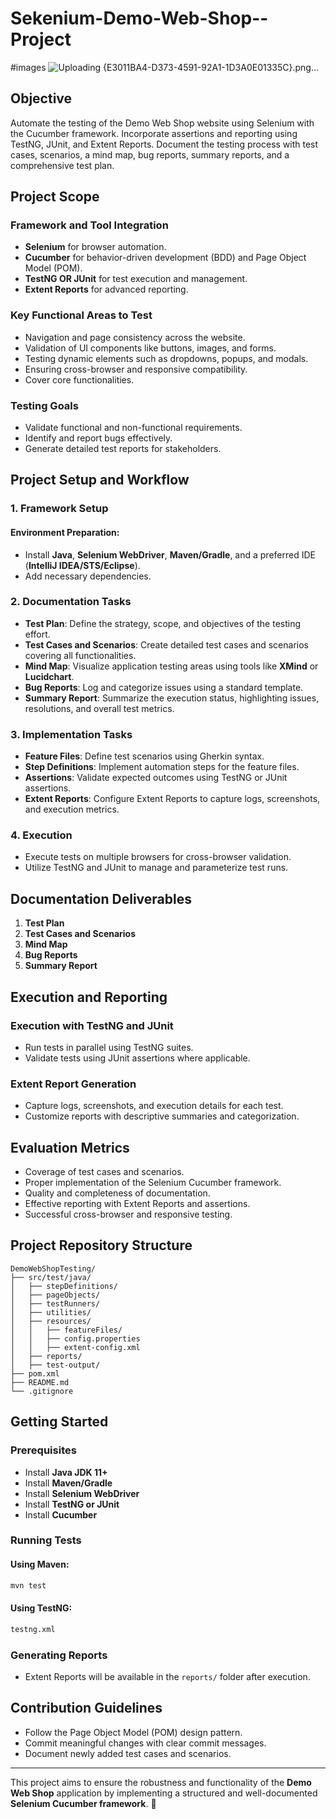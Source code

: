 # Sekenium-Demo-Web-Shop--Project
#images
![Uploading {E3011BA4-D373-4591-92A1-1D3A0E01335C}.png…]()


## Objective
Automate the testing of the Demo Web Shop website using Selenium with the Cucumber framework. Incorporate assertions and reporting using TestNG, JUnit, and Extent Reports. Document the testing process with test cases, scenarios, a mind map, bug reports, summary reports, and a comprehensive test plan.

## Project Scope

### Framework and Tool Integration
- **Selenium** for browser automation.
- **Cucumber** for behavior-driven development (BDD) and Page Object Model (POM).
- **TestNG OR JUnit** for test execution and management.
- **Extent Reports** for advanced reporting.

### Key Functional Areas to Test
- Navigation and page consistency across the website.
- Validation of UI components like buttons, images, and forms.
- Testing dynamic elements such as dropdowns, popups, and modals.
- Ensuring cross-browser and responsive compatibility.
- Cover core functionalities.

### Testing Goals
- Validate functional and non-functional requirements.
- Identify and report bugs effectively.
- Generate detailed test reports for stakeholders.

## Project Setup and Workflow

### 1. Framework Setup
#### Environment Preparation:
- Install **Java**, **Selenium WebDriver**, **Maven/Gradle**, and a preferred IDE (**IntelliJ IDEA/STS/Eclipse**).
- Add necessary dependencies.

### 2. Documentation Tasks
- **Test Plan**: Define the strategy, scope, and objectives of the testing effort.
- **Test Cases and Scenarios**: Create detailed test cases and scenarios covering all functionalities.
- **Mind Map**: Visualize application testing areas using tools like **XMind** or **Lucidchart**.
- **Bug Reports**: Log and categorize issues using a standard template.
- **Summary Report**: Summarize the execution status, highlighting issues, resolutions, and overall test metrics.

### 3. Implementation Tasks
- **Feature Files**: Define test scenarios using Gherkin syntax.
- **Step Definitions**: Implement automation steps for the feature files.
- **Assertions**: Validate expected outcomes using TestNG or JUnit assertions.
- **Extent Reports**: Configure Extent Reports to capture logs, screenshots, and execution metrics.

### 4. Execution
- Execute tests on multiple browsers for cross-browser validation.
- Utilize TestNG and JUnit to manage and parameterize test runs.

## Documentation Deliverables
1. **Test Plan**
2. **Test Cases and Scenarios**
3. **Mind Map**
4. **Bug Reports**
5. **Summary Report**

## Execution and Reporting

### Execution with TestNG and JUnit
- Run tests in parallel using TestNG suites.
- Validate tests using JUnit assertions where applicable.

### Extent Report Generation
- Capture logs, screenshots, and execution details for each test.
- Customize reports with descriptive summaries and categorization.

## Evaluation Metrics
- Coverage of test cases and scenarios.
- Proper implementation of the Selenium Cucumber framework.
- Quality and completeness of documentation.
- Effective reporting with Extent Reports and assertions.
- Successful cross-browser and responsive testing.

## Project Repository Structure
```
DemoWebShopTesting/
├── src/test/java/
│   ├── stepDefinitions/
│   ├── pageObjects/
│   ├── testRunners/
│   ├── utilities/
│   ├── resources/
│   │   ├── featureFiles/
│   │   ├── config.properties
│   │   ├── extent-config.xml
│   ├── reports/
│   ├── test-output/
├── pom.xml
├── README.md
└── .gitignore
```

## Getting Started

### Prerequisites
- Install **Java JDK 11+**
- Install **Maven/Gradle**
- Install **Selenium WebDriver**
- Install **TestNG or JUnit**
- Install **Cucumber**

### Running Tests
#### Using Maven:
```sh
mvn test
```
#### Using TestNG:
```sh
testng.xml
```

### Generating Reports
- Extent Reports will be available in the `reports/` folder after execution.

## Contribution Guidelines
- Follow the Page Object Model (POM) design pattern.
- Commit meaningful changes with clear commit messages.
- Document newly added test cases and scenarios.

---

This project aims to ensure the robustness and functionality of the **Demo Web Shop** application by implementing a structured and well-documented **Selenium Cucumber framework**. 🚀

